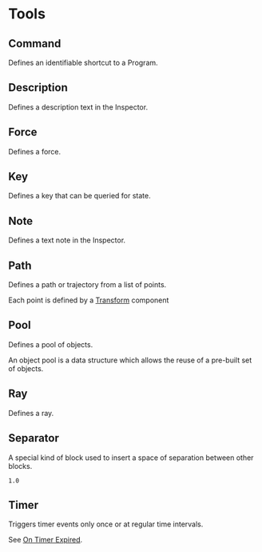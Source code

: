# Tools

## Command

Defines an identifiable shortcut to a Program.

## Description

Defines a description text in the Inspector.

## Force

Defines a force.

## Key

Defines a key that can be queried for state.

## Note

Defines a text note in the Inspector.

## Path

Defines a path or trajectory from a list of points.

Each point is defined by a [Transform](http://docs.unity3d.com/Manual/class-Transform.html) component

## Pool

Defines a pool of objects.

An object pool is a data structure which allows the reuse of a pre-built set of objects.

## Ray

Defines a ray.

## Separator

A special kind of block used to insert a space of separation between other blocks.

`1.0`

## Timer

Triggers timer events only once or at regular time intervals.

See [On Timer Expired](../programs.md#on-timer-expired).

